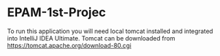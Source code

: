 # EPAM-1st-Projec

   
To run this application you will need local tomcat installed and integrated into IntelliJ IDEA Ultimate.
Tomcat can be downloaded from https://tomcat.apache.org/download-80.cgi
